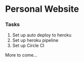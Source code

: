 # Personal Website

### Tasks
1. Set up auto deploy to heroku
1. Set up heroku pipeline
1. Set up Circle CI

More to come...